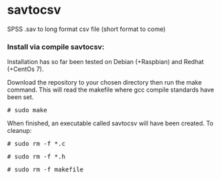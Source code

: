 # savtocsv
SPSS .sav to long format csv file (short format to come)

<h3>Install via compile savtocsv:</h3>

Installation has so far been tested on Debian (+Raspbian) and Redhat (+CentOs 7).

Download the repository to your chosen directory then run the make command. This will read the makefile where gcc compile standards have been set.

<pre># sudo make</pre>

When finished, an executable called savtocsv will have been created. To cleanup:

<pre># sudo rm -f *.c</pre>
<pre># sudo rm -f *.h</pre>
<pre># sudo rm -f makefile</pre>

